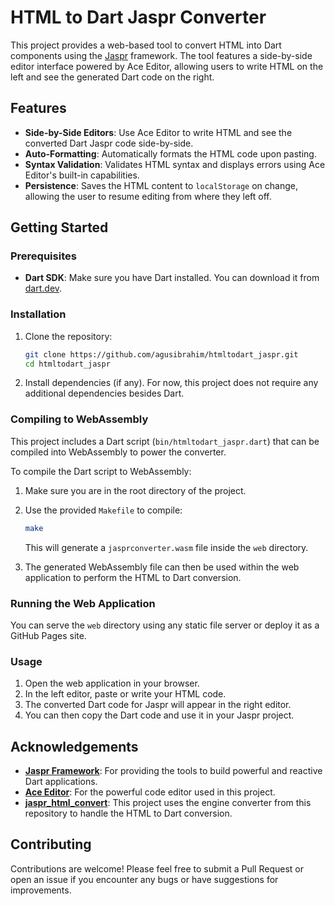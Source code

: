 # HTML to Dart Jaspr Converter

This project provides a web-based tool to convert HTML into Dart components using the [Jaspr](https://github.com/schultek/jaspr) framework. The tool features a side-by-side editor interface powered by Ace Editor, allowing users to write HTML on the left and see the generated Dart code on the right.

## Features

- **Side-by-Side Editors**: Use Ace Editor to write HTML and see the converted Dart Jaspr code side-by-side.
- **Auto-Formatting**: Automatically formats the HTML code upon pasting.
- **Syntax Validation**: Validates HTML syntax and displays errors using Ace Editor's built-in capabilities.
- **Persistence**: Saves the HTML content to `localStorage` on change, allowing the user to resume editing from where they left off.

## Getting Started

### Prerequisites

- **Dart SDK**: Make sure you have Dart installed. You can download it from [dart.dev](https://dart.dev/get-dart).

### Installation

1. Clone the repository:

   ```bash
   git clone https://github.com/agusibrahim/htmltodart_jaspr.git
   cd htmltodart_jaspr
   ```

2. Install dependencies (if any). For now, this project does not require any additional dependencies besides Dart.

### Compiling to WebAssembly

This project includes a Dart script (`bin/htmltodart_jaspr.dart`) that can be compiled into WebAssembly to power the converter. 

To compile the Dart script to WebAssembly:

1. Make sure you are in the root directory of the project.
2. Use the provided `Makefile` to compile:

   ```bash
   make
   ```

   This will generate a `jasprconverter.wasm` file inside the `web` directory.

3. The generated WebAssembly file can then be used within the web application to perform the HTML to Dart conversion.

### Running the Web Application

You can serve the `web` directory using any static file server or deploy it as a GitHub Pages site.

### Usage

1. Open the web application in your browser.
2. In the left editor, paste or write your HTML code.
3. The converted Dart code for Jaspr will appear in the right editor.
4. You can then copy the Dart code and use it in your Jaspr project.

## Acknowledgements

- **[Jaspr Framework](https://github.com/schultek/jaspr)**: For providing the tools to build powerful and reactive Dart applications.
- **[Ace Editor](https://ace.c9.io/)**: For the powerful code editor used in this project.
- **[jaspr_html_convert](https://github.com/tazatechnology/jaspr_html_convert)**: This project uses the engine converter from this repository to handle the HTML to Dart conversion.

## Contributing

Contributions are welcome! Please feel free to submit a Pull Request or open an issue if you encounter any bugs or have suggestions for improvements.
